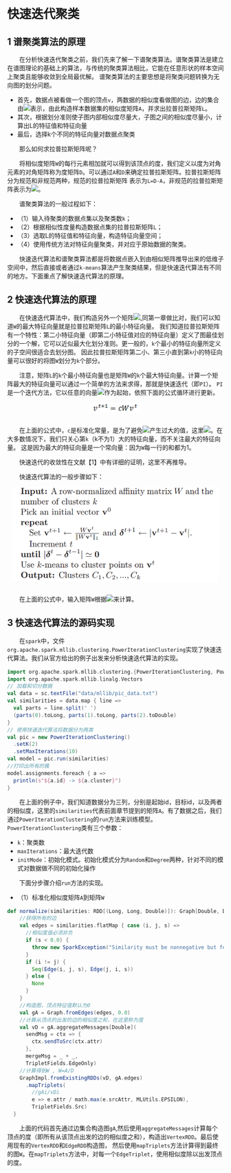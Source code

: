 # 快速迭代聚类

## 1 谱聚类算法的原理

&emsp;&emsp;在分析快速迭代聚类之前，我们先来了解一下谱聚类算法。谱聚类算法是建立在谱图理论的基础上的算法，与传统的聚类算法相比，它能在任意形状的样本空间上聚类且能够收敛到全局最优解。
谱聚类算法的主要思想是将聚类问题转换为无向图的划分问题。

- 首先，数据点被看做一个图的顶点`v`，两数据的相似度看做图的边，边的集合由<img src="http://www.forkosh.com/mathtex.cgi?E={A}_{ij}">表示，由此构造样本数据集的相似度矩阵`A`，并求出拉普拉斯矩阵`L`。
- 其次，根据划分准则使子图内部相似度尽量大，子图之间的相似度尽量小，计算出L的特征值和特征向量
- 最后，选择k个不同的特征向量对数据点聚类

&emsp;&emsp;那么如何求拉普拉斯矩阵呢？

&emsp;&emsp;将相似度矩阵`W`的每行元素相加就可以得到该顶点的度，我们定义以度为对角元素的对角矩阵称为度矩阵`D`。可以通过`A`和`D`来确定拉普拉斯矩阵。拉普拉斯矩阵分为规范和非规范两种，规范的拉普拉斯矩阵
表示为`L=D-A`，非规范的拉普拉斯矩阵表示为<img src="http://www.forkosh.com/mathtex.cgi?L=I-{D}^{-1}A">。

&emsp;&emsp;谱聚类算法的一般过程如下：

- （1）输入待聚类的数据点集以及聚类数`k`；
- （2）根据相似性度量构造数据点集的拉普拉斯矩阵`L`；
- （3）选取L的特征值和特征向量，构造特征向量空间；
- （4）使用传统方法对特征向量聚类，并对应于原始数据的聚类。

&emsp;&emsp;快速迭代算法和谱聚类算法都是将数据点嵌入到由相似矩阵推导出来的低维子空间中，然后直接或者通过`k-means`算法产生聚类结果，但是快速迭代算法有不同的地方。下面重点了解快速迭代算法的原理。

## 2 快速迭代算法的原理

&emsp;&emsp;在快速迭代算法中，我们构造另外一个矩阵<img src="http://www.forkosh.com/mathtex.cgi?W={D}^{-1}A">,同第一章做比对，我们可以知道`W`的最大特征向量就是拉普拉斯矩阵`L`的最小特征向量。
我们知道拉普拉斯矩阵有一个特性：第二小特征向量（即第二小特征值对应的特征向量）定义了图最佳划分的一个解，它可以近似最大化划分准则。更一般的，`k`个最小的特征向量所定义的子空间很适合去划分图。
因此拉普拉斯矩阵第二小、第三小直到第`k`小的特征向量可以很好的将图`W`划分为`k`个部分。

&emsp;&emsp;注意，矩阵`L`的`k`个最小特征向量也是矩阵`W`的`k`个最大特征向量。计算一个矩阵最大的特征向量可以通过一个简单的方法来求得，那就是快速迭代（即`PI`）。
`PI`是一个迭代方法，它以任意的向量<img src="http://www.forkosh.com/mathtex.cgi?{v}^{0}">作为起始，依照下面的公式循环进行更新。

<div  align="center"><img src="imgs/PIC.1.1.png" width = "120" height = "23" alt="1.1" align="center" /></div><br />

&emsp;&emsp;在上面的公式中，`c`是标准化常量，是为了避免<img src="http://www.forkosh.com/mathtex.cgi?{v}^{t}">产生过大的值，这里<img src="http://www.forkosh.com/mathtex.cgi?c=||W{v}^{t}{||}_{1}">。在大多数情况下，我们只关心第`k`（k不为1）大的特征向量，而不关注最大的特征向量。
这是因为最大的特征向量是一个常向量：因为`W`每一行的和都为1。

&emsp;&emsp;快速迭代的收敛性在文献【1】中有详细的证明，这里不再推导。

&emsp;&emsp;快速迭代算法的一般步骤如下：

<div  align="center"><img src="imgs/PIC.1.2.png" width = "480" height = "220" alt="1.2" align="center" /></div><br />

&emsp;&emsp;在上面的公式中，输入矩阵`W`根据<img src="http://www.forkosh.com/mathtex.cgi?W={D}^{-1}A">来计算。

## 3 快速迭代算法的源码实现

&emsp;&emsp;在`spark`中，文件`org.apache.spark.mllib.clustering.PowerIterationClustering`实现了快速迭代算法。我们从官方给出的例子出发来分析快速迭代算法的实现。

```scala
import org.apache.spark.mllib.clustering.{PowerIterationClustering, PowerIterationClusteringModel}
import org.apache.spark.mllib.linalg.Vectors
// 加载和切分数据
val data = sc.textFile("data/mllib/pic_data.txt")
val similarities = data.map { line =>
  val parts = line.split(' ')
  (parts(0).toLong, parts(1).toLong, parts(2).toDouble)
}
// 使用快速迭代算法将数据分为两类
val pic = new PowerIterationClustering()
  .setK(2)
  .setMaxIterations(10)
val model = pic.run(similarities)
//打印出所有的簇
model.assignments.foreach { a =>
  println(s"${a.id} -> ${a.cluster}")
}
```
&emsp;&emsp;在上面的例子中，我们知道数据分为三列，分别是起始id，目标id，以及两者的相似度，这里的`similarities`代表前面章节提到的矩阵`A`。有了数据之后，我们通过`PowerIterationClustering`的`run`方法来训练模型。
`PowerIterationClustering`类有三个参数：

- `k`：聚类数
- `maxIterations`：最大迭代数
- `initMode`：初始化模式。初始化模式分为`Random`和`Degree`两种，针对不同的模式对数据做不同的初始化操作

&emsp;&emsp;下面分步骤介绍`run`方法的实现。

- （1）标准化相似度矩阵`A`到矩阵`W`

```scala
def normalize(similarities: RDD[(Long, Long, Double)]): Graph[Double, Double] = {
    //获得所有的边
    val edges = similarities.flatMap { case (i, j, s) =>
      //相似度值必须非负
      if (s < 0.0) {
        throw new SparkException("Similarity must be nonnegative but found s($i, $j) = $s.")
      }
      if (i != j) {
        Seq(Edge(i, j, s), Edge(j, i, s))
      } else {
        None
      }
    }
    //构造图，顶点特征值默认为0
    val gA = Graph.fromEdges(edges, 0.0)
    //计算从顶点的出发的边的相似度之和，在这里称为度
    val vD = gA.aggregateMessages[Double](
      sendMsg = ctx => {
        ctx.sendToSrc(ctx.attr)
      },
      mergeMsg = _ + _,
      TripletFields.EdgeOnly)
    //计算得到W , W=A/D
    GraphImpl.fromExistingRDDs(vD, gA.edges)
      .mapTriplets(
        //gAi/vDi
        e => e.attr / math.max(e.srcAttr, MLUtils.EPSILON),
        TripletFields.Src)
  }
```
&emsp;&emsp;上面的代码首先通过边集合构造图`gA`,然后使用`aggregateMessages`计算每个顶点的度（即所有从该顶点出发的边的相似度之和），构造出`VertexRDD`。最后使用现有的`VertexRDD`和`EdgeRDD`构造图，
然后使用`mapTriplets`方法计算得到最终的图`W`。在`mapTriplets`方法中，对每一个`EdgeTriplet`，使用相似度除以出发顶点的度。




